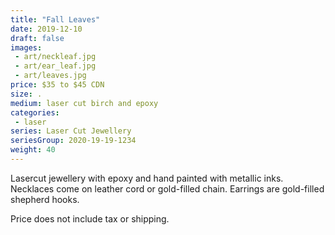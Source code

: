 ```yaml
---
title: "Fall Leaves"
date: 2019-12-10
draft: false
images:
 - art/neckleaf.jpg
 - art/ear_leaf.jpg
 - art/leaves.jpg
price: $35 to $45 CDN
size: .
medium: laser cut birch and epoxy
categories:
 - laser
series: Laser Cut Jewellery
seriesGroup: 2020-19-19-1234
weight: 40
---
```


Lasercut jewellery with epoxy and hand painted with metallic inks. Necklaces come on leather cord or gold-filled chain. Earrings are gold-filled shepherd hooks.

Price does not include tax or shipping.